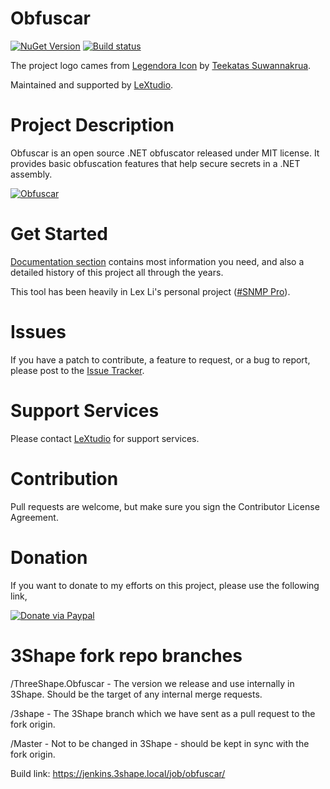 Obfuscar
========

[![NuGet Version](https://img.shields.io/nuget/v/Obfuscar.svg?style=flat-square)](https://www.nuget.org/packages/Obfuscar/)
[![Build status](https://img.shields.io/appveyor/ci/lextm/obfuscar/master.svg?label=appvejor&style=flat-square)](https://ci.appveyor.com/project/lextm/obfuscar)

The project logo cames from [Legendora Icon](http://raindropmemory.deviantart.com/art/Legendora-Icon-Set-118999011) by
[Teekatas Suwannakrua](http://raindropmemory.deviantart.com/).

Maintained and supported by [LeXtudio](https://lextudio.com/).

# Project Description
Obfuscar is an open source .NET obfuscator released under MIT license. It provides basic obfuscation features that help secure secrets in a .NET assembly.

[![Obfuscar](obfuscar.png)](https://www.obfuscar.com/)

# Get Started
[Documentation section](http://docs.obfuscar.com/) contains most information you need, and also a detailed history of this project all through the years.

This tool has been heavily in Lex Li's personal project ([#SNMP Pro](https://www.sharpsnmp.com/)).

# Issues
If you have a patch to contribute, a feature to request, or a bug to report, please post to the [Issue Tracker](https://github.com/obfuscar/obfuscar/issues).

# Support Services
Please contact [LeXtudio](http://lextudio.com/Home/Send) for support services.

# Contribution
Pull requests are welcome, but make sure you sign the Contributor License Agreement.

# Donation
If you want to donate to my efforts on this project, please use the following link,

[![Donate via Paypal](https://www.paypal.com/en_US/i/btn/btn_donateCC_LG.gif)](https://www.paypal.com/cgi-bin/webscr?cmd=_s-xclick&hosted_button_id=TZATDDPGZUSPL)

# 3Shape fork repo branches
/ThreeShape.Obfuscar - The version we release and use internally in 3Shape. Should be the target of any internal merge requests.

/3shape - The 3Shape branch which we have sent as a pull request to the fork origin.

/Master - Not to be changed in 3Shape - should be kept in sync with the fork origin.


Build link: https://jenkins.3shape.local/job/obfuscar/
